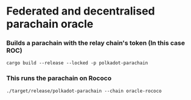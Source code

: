 # Federated and decentralised parachain oracle 
### Builds a parachain with the relay chain's token (In this case ROC)
````
cargo build --release --locked -p polkadot-parachain
````
### This runs the parachain on Rococo
````
./target/release/polkadot-parachain --chain oracle-rococo
````
